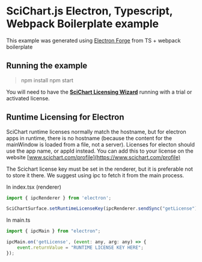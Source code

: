 # SciChart.js Electron, Typescript, Webpack Boilerplate example

This example was generated using [Electron Forge](https://www.electronjs.org/blog/forge-v6-release#what-is-electron-forge) from TS + webpack boilerplate
## Running the example

> npm install
> npm start

You will need to have the **[SciChart Licensing Wizard](https://www.scichart.com/licensing-scichart-js/)** running with a trial or activated license.

## Runtime Licensing for Electron

SciChart runtime licenses normally match the hostname, but for electron apps in runtime, there is no hostname (because the content for the mainWindow is loaded from a file, not a server).  Licenses for electon should use the app name, or appId instead.  You can add this to your license on the website [www.scichart.com/profile](https://www.scichart.com/profile)

The Scichart license key must be set in the renderer, but it is preferable not to store it there.  We suggest using ipc to fetch it from the main process.

In index.tsx (renderer)
```javascript
import { ipcRenderer } from 'electron';

SciChartSurface.setRuntimeLicenseKey(ipcRenderer.sendSync("getLicense"));
```

In main.ts
```javascript
import { ipcMain } from "electron";

ipcMain.on('getLicense', (event: any, arg: any) => {
    event.returnValue = "RUNTIME LICENSE KEY HERE";
});
```
